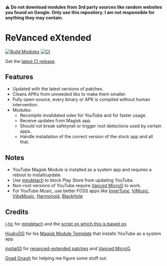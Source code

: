 #### ⚠️ Do not download modules from 3rd party sources like random websites you found on Google. Only use this repository. I am not responsible for anything they may contain.

# ReVanced eXtended
[![Build Modules](https://github.com/NoName-exe/revanced-extended/actions/workflows/build.yml/badge.svg)](https://github.com/NoName-exe/revanced-extended/actions/workflows/build.yml)
[![CI](https://github.com/NoName-exe/revanced-extended/actions/workflows/ci.yml/badge.svg?event=schedule)](https://github.com/NoName-exe/revanced-extended/actions/workflows/ci.yml)

Get the [latest CI release](https://github.com/NoName-exe/revanced-extended/releases/latest).

## Features
 * Updated with the latest versions of patches.
 * Cleans APKs from unneeded libs to make them smaller.
 * Fully open-source, every binary or APK is compiled without human intervention.
 * Modules:
     * Recompile invalidated odex for YouTube and for faster usage.
     * Receive updates from Magisk app.
     * Should not break safetynet or trigger root detections used by certain apps.
     * Handle installation of the correct version of the stock app and all that.

 ## Notes
* YouTube Magisk Module is installed as a system app and requires a reboot to install/update.
* Use [mindetach](https://github.com/j-hc/mindetach-magisk) to block Play Store from updating YouTube.
* Non-root versions of YouTube require [Vanced MicroG](https://github.com/inotia00/VancedMicroG/releases/latest) to work.
* For YouTube Music, use better FOSS apps like [InnerTune](https://github.com/z-huang/InnerTune), [ViMusic](https://github.com/vfsfitvnm/ViMusic), [VibeMusic](https://github.com/sheikhhaziq/vibemusic), [Harmonoid](https://github.com/harmonoid/harmonoid), [BlackHole](https://github.com/Sangwan5688/BlackHole)

## Credits
[j-hc](https://github.com/j-hc) for [mindetach](https://github.com/j-hc/mindetach-magisk) and the [script on which this is based on](https://github.com/j-hc/revanced-magisk-module).

[HuskyDG](https://github.com/HuskyDG) for his [Magisk Module Template](https://github.com/HuskyDG/revanced-build-ci) that installs YouTube as a system app.

[inotia00](https://github.com/inotia00) for [revanced-extended patches](https://github.com/inotia00/revanced-patches/tree/revanced-extended) and  [Vanced MicroG](https://github.com/inotia00/VancedMicroG).

[Gnad Gnaoh](https://github.com/gnadgnaoh) for helping me figure some stuff out.
